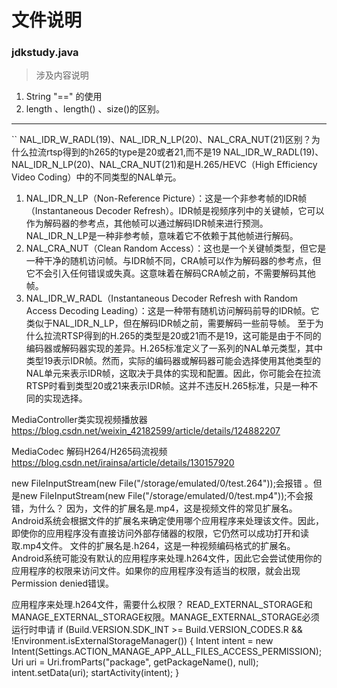 # 文件说明

### jdkstudy.java
>  涉及内容说明
1. String "==" 的使用
2. length 、length() 、size()的区别。




***



``
NAL_IDR_W_RADL(19)、NAL_IDR_N_LP(20)、NAL_CRA_NUT(21)区别？为什么拉流rtsp得到的h265的type是20或者21,而不是19
NAL_IDR_W_RADL(19)、NAL_IDR_N_LP(20)、NAL_CRA_NUT(21)和是H.265/HEVC（High Efficiency Video Coding）中的不同类型的NAL单元。
1. NAL_IDR_N_LP（Non-Reference Picture）：这是一个非参考帧的IDR帧（Instantaneous Decoder Refresh）。IDR帧是视频序列中的关键帧，它可以作为解码器的参考点，其他帧可以通过解码IDR帧来进行预测。NAL_IDR_N_LP是一种非参考帧，意味着它不依赖于其他帧进行解码。
2. NAL_CRA_NUT（Clean Random Access）：这也是一个关键帧类型，但它是一种干净的随机访问帧。与IDR帧不同，CRA帧可以作为解码器的参考点，但它不会引入任何错误或失真。这意味着在解码CRA帧之前，不需要解码其他帧。
3. NAL_IDR_W_RADL（Instantaneous Decoder Refresh with Random Access Decoding Leading）：这是一种带有随机访问解码前导的IDR帧。它类似于NAL_IDR_N_LP，但在解码IDR帧之前，需要解码一些前导帧。
至于为什么拉流RTSP得到的H.265的类型是20或21而不是19，这可能是由于不同的编码器或解码器实现的差异。H.265标准定义了一系列的NAL单元类型，其中类型19表示IDR帧。然而，实际的编码器或解码器可能会选择使用其他类型的NAL单元来表示IDR帧，这取决于具体的实现和配置。因此，你可能会在拉流RTSP时看到类型20或21来表示IDR帧。这并不违反H.265标准，只是一种不同的实现选择。

MediaController类实现视频播放器
https://blog.csdn.net/weixin_42182599/article/details/124882207

MediaCodec 解码H264/H265码流视频
https://blog.csdn.net/irainsa/article/details/130157920

new FileInputStream(new File("/storage/emulated/0/test.264"));会报错 。但是new FileInputStream(new File("/storage/emulated/0/test.mp4"));不会报错，为什么？
因为，文件的扩展名是.mp4，这是视频文件的常见扩展名。Android系统会根据文件的扩展名来确定使用哪个应用程序来处理该文件。因此，即使你的应用程序没有直接访问外部存储器的权限，它仍然可以成功打开和读取.mp4文件。
文件的扩展名是.h264，这是一种视频编码格式的扩展名。Android系统可能没有默认的应用程序来处理.h264文件，因此它会尝试使用你的应用程序的权限来访问文件。如果你的应用程序没有适当的权限，就会出现Permission denied错误。

应用程序来处理.h264文件，需要什么权限？
READ_EXTERNAL_STORAGE和MANAGE_EXTERNAL_STORAGE权限。MANAGE_EXTERNAL_STORAGE必须运行时申请
if (Build.VERSION.SDK_INT >= Build.VERSION_CODES.R && !Environment.isExternalStorageManager()) {
Intent intent = new Intent(Settings.ACTION_MANAGE_APP_ALL_FILES_ACCESS_PERMISSION);
Uri uri = Uri.fromParts("package", getPackageName(), null);
intent.setData(uri);
startActivity(intent);
}
